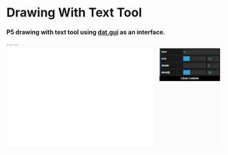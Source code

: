 # Drawing With Text Tool

#### P5 drawing with text tool using [dat.gui](http://workshop.chromeexperiments.com/examples/gui/#1--Basic-Usage) as an interface.

![](drawingWithText.gif)
